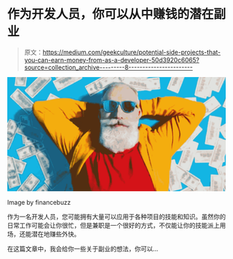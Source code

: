 # 作为开发人员，你可以从中赚钱的潜在副业

> 原文：<https://medium.com/geekculture/potential-side-projects-that-you-can-earn-money-from-as-a-developer-50d3920c6065?source=collection_archive---------8----------------------->

![](img/1568180c427b88cbbb4f7dfd05d9869d.png)

Image by financebuzz

作为一名开发人员，您可能拥有大量可以应用于各种项目的技能和知识。虽然你的日常工作可能会让你很忙，但是兼职是一个很好的方式，不仅能让你的技能派上用场，还能潜在地赚些外快。

在这篇文章中，我会给你一些关于副业的想法，你可以…